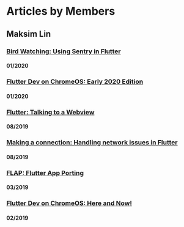 # Articles by Members


## Maksim Lin

### [Bird Watching: Using Sentry in Flutter](https://medium.com/@mksl/bird-watching-using-sentry-in-flutter-4ea3c46b84f0)
#### 01/2020

### [Flutter Dev on ChromeOS: Early 2020 Edition](https://medium.com/@mksl/flutter-dev-on-chromeos-54afebb1fb27)
#### 01/2020

### [Flutter: Talking to a Webview](https://medium.com/@mksl/flutter-talking-to-a-webview-747da85a0815)
#### 08/2019

### [Making a connection: Handling network issues in Flutter](https://medium.com/@mksl/making-a-connection-handling-network-issues-in-flutter-217e7cfd30e9)
#### 08/2019

### [FLAP: Flutter App Porting](https://medium.com/@mksl/flap-flutter-app-porting-88b15622ea80)
#### 03/2019

### [Flutter Dev on ChromeOS: Here and Now!](https://medium.com/@mksl/flutter-dev-on-chromeos-here-and-now-4089d21063f1)
#### 02/2019







